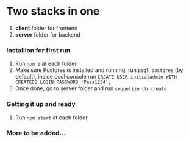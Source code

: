 # Two stacks in one

1) **client** folder for frontend
2) **server** folder for backend

### Installion for first run
1) Run `npm i` at each folder
2) Make sure Postgres is installed and running, run `psql postgres` (by default), inside psql console run `CREATE USER initialadmin WITH CREATEDB LOGIN PASSWORD 'Pass1234';`
3) Once done, go to server folder and run `sequelize db:create`

### Getting it up and ready
1) Run `npm start` at each folder

### More to be added...
